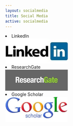 ```yaml
---
layout: socialmedia
title: Social Media
active: socialmedia
---
```


<li>LinkedIn</li>

<div class="floatright">
<img src="images/LinkedIn.jpg" width="200">
</div>

<li>ResearchGate</li>

<div class="floatright">
<img src="images/ResearchGate.jpg" width="200">
</div>

<li>Google Scholar</li>

<div class="floatright">
<img src="images/GoogleScholar.jpg" width="200">
</div>

